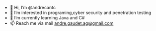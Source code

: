 - 👋 Hi, I’m @andrecantc
- 👀 I’m interested in programing,cyber security and penetration testing  
- 🌱 I’m currently learning Java and C#
- 📫 Reach me via mail andre.gaudet.ag@gmail.com
